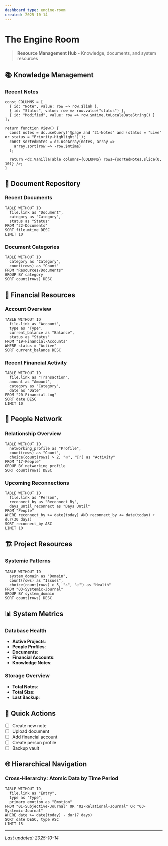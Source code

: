 ```yaml
---
dashboard_type: engine-room
created: 2025-10-14
---
```


# The Engine Room

> **Resource Management Hub** - Knowledge, documents, and system resources

## 📚 Knowledge Management

### Recent Notes

```datacorejsx
const COLUMNS = [
  { id: "Note", value: row => row.$link },
  { id: "Status", value: row => row.value("status") },
  { id: "Modified", value: row => row.$mtime.toLocaleDateString() }
];

return function View() {
  const notes = dc.useQuery('@page and "21-Notes" and (status = "Live" or status = "Priority-Highlight")');
  const sortedNotes = dc.useArray(notes, array => 
    array.sort(row => -row.$mtime)
  );
  
  return <dc.VanillaTable columns={COLUMNS} rows={sortedNotes.slice(0, 10)} />;
}
```

## 📄 Document Repository

### Recent Documents

```dataview
TABLE WITHOUT ID
  file.link as "Document",
  category as "Category",
  status as "Status"
FROM "22-Documents"
SORT file.mtime DESC
LIMIT 10
```

### Document Categories

```dataview
TABLE WITHOUT ID
  category as "Category",
  count(rows) as "Count"
FROM "Resources/Documents"
GROUP BY category
SORT count(rows) DESC
```

## 🏦 Financial Resources

### Account Overview

```dataview
TABLE WITHOUT ID
  file.link as "Account",
  type as "Type",
  current_balance as "Balance",
  status as "Status"
FROM "19-Financial-Accounts"
WHERE status = "Active"
SORT current_balance DESC
```

### Recent Financial Activity

```dataview
TABLE WITHOUT ID
  file.link as "Transaction",
  amount as "Amount",
  category as "Category",
  date as "Date"
FROM "20-Financial-Log"
SORT date DESC
LIMIT 10
```

## 👥 People Network

### Relationship Overview

```dataview
TABLE WITHOUT ID
  networking_profile as "Profile",
  count(rows) as "Count",
  choice(count(rows) > 2, "🔥", "📝") as "Activity"
FROM "17-People"
GROUP BY networking_profile
SORT count(rows) DESC
```

### Upcoming Reconnections

```dataview
TABLE WITHOUT ID
  file.link as "Person",
  reconnect_by as "Reconnect By",
  days_until_reconnect as "Days Until"
FROM "People"
WHERE reconnect_by >= date(today) AND reconnect_by <= date(today) + dur(30 days)
SORT reconnect_by ASC
LIMIT 10
```

## 🏗️ Project Resources

### Systemic Patterns

```dataview
TABLE WITHOUT ID
  system_domain as "Domain",
  count(rows) as "Issues",
  choice(count(rows) > 5, "⚠️", "✅") as "Health"
FROM "03-Systemic-Journal"
GROUP BY system_domain
SORT count(rows) DESC
```

## 📊 System Metrics

### Database Health

- **Active Projects**: 
- **People Profiles**: 
- **Documents**: 
- **Financial Accounts**: 
- **Knowledge Notes**: 

### Storage Overview

- **Total Notes**: 
- **Total Size**: 
- **Last Backup**: 

## 🔗 Quick Actions

- [ ] Create new note
- [ ] Upload document
- [ ] Add financial account
- [ ] Create person profile
- [ ] Backup vault

## 🌐 Hierarchical Navigation

### Cross-Hierarchy: Atomic Data by Time Period
```dataview
TABLE WITHOUT ID
  file.link as "Entry",
  type as "Type",
  primary_emotion as "Emotion"
FROM "01-Subjective-Journal" OR "02-Relational-Journal" OR "03-Systemic-Journal"
WHERE date >= date(today) - dur(7 days)
SORT date DESC, type ASC
LIMIT 15
```

---

*Last updated: 2025-10-14*
